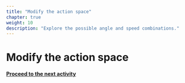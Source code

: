 ```yaml
---
title: "Modify the action space"
chapter: true
weight: 10
description: "Explore the possible angle and speed combinations."
---
```


# Modify the action space







**[Proceed to the next activity](../cyclopstostereo/)**
